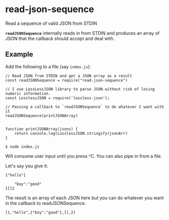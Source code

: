 # read-json-sequence

Read a sequence of valid JSON from STDIN


**`readJSONSequence`** internally reads in from STDIN and produces an array of JSON that the callback should accept and deal with.


## Example


Add the following to a file (say `index.js`):

```
// Read JSON from STDIN and get a JSON array as a result
const readJSONSequence = require("read-json-sequence")

// I use LossLessJSON library to parse JSON without risk of losing numeric information.
const LosslessJSON = require('lossless-json');

// Passing a callback to `readJSONSequence` to do whatever I want with it
readJSONSequence(printJSONArray)


function printJSONArray(jsons) {
	return console.log(LosslessJSON.stringify(jsonArr)
}

```

```
$ node index.js
```
Will consume user input until you press ^C. You can also pipe in from a file.


Let's say you give it:

```
1"hello"{
	
	"boy":"good"
}[]2
```

The result is an array of each JSON here but you can do whatever you want in the callback to readJSONSequence.

```
[1,"hello",{"boy":"good"},[],2]
```